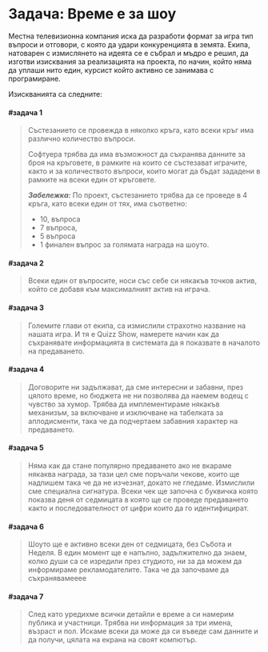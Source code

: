 # **Задача**: Време е за шоу

Местна телевизионна компания иска да разработи формат за игра тип въпроси и отговори, с която
да удари конкуренцията в земята. Екипа, натоварен с измислянето на идеята се е събрал и мъдро
е решил, да изготви изисквания за реализацията на проекта, по начин, който няма да уплаши нито
един, курсист който активно се занимава с програмиране. 

Изискванията са следните:

#### **#задача 1**
>Състезанието се провежда в няколко кръга, като всеки кръг има различно количество въпроси.
>
> Софтуера трябва да има възможност да съхранява данните за броя на кръговете, в рамките на които се състезават играчите, както и за количеството въпроси, които могат да бъдат зададени в рамките на всеки един от кръговете. 
>
>***Забележка:*** По проект, състезанието трябва да се проведе в 4 кръга, като
>всеки един от тях, има съответно: 
> - 10, въпроса
> - 7 въпроса, 
> - 5 въпроса 
> - 1 финален въпрос за голямата награда на шоуто.

#### **#задача 2** 
> Всеки един от въпросите, носи със себе си някакъв точков актив, който се добавя към максималният актив на играча.

#### **#задача 3** 
> Големите глави от екипа, са измислили страхотно название на нашата игра. И тя е Quizz Show, намерете начин как да съхранявате информацията в системата  да я показвате в началото на предаването.


#### **#задача 4** 
> Договорите ни задължават, да сме интересни и забавни, през цялото време, но бюджета не ни позволява да наемем водещ с чувство за хумор. Трябва да имплементираме някакъв механизъм, за включване и изключване на табелката за аплодисменти, така че да подчертаем забавния характер на предаването. 

#### **#задача 5** 
> Няма как да стане популярно предаването ако не вкараме някаква награда, за тази цел сме поръчали чекове, които ще надпишем така че да не изчезнат, докато не гледаме. Измислили сме специална сигнатура. Всеки чек ще започна с буквичка която показва деня от седмицата в която ще се проведе предаването както и последователност от цифри които да го идентифицират. 

#### **#задача 6** 
> Шоуто ще е активно всеки ден от седмицата, без Събота и Неделя. В един момент ще е напълно, задължително да знаем, колко души са се изредили през студиото, ни за да можем да информираме рекламодателите. Така че да започваме да съхранявамееее

#### **#задача 7** 
> След като уредихме всички детайли е време а си намерим публика и участници. Трябва ни информация за три имена, възраст и пол. Искаме всеки да може да си въведе сам данните и да получи, цялата на екрана на своят компютър. 
